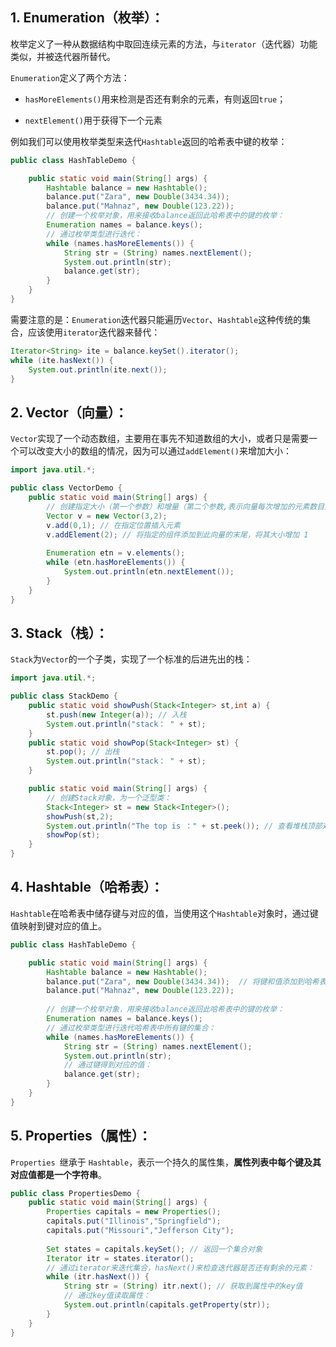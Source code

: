 ## 1. Enumeration（枚举）：

枚举定义了一种从数据结构中取回连续元素的方法，与`iterator`（迭代器）功能类似，并被迭代器所替代。

`Enumeration`定义了两个方法：

- `hasMoreElements()`用来检测是否还有剩余的元素，有则返回`true`；

- `nextElement()`用于获得下一个元素

例如我们可以使用枚举类型来迭代`Hashtable`返回的哈希表中键的枚举：

```java
public class HashTableDemo {

    public static void main(String[] args) {
        Hashtable balance = new Hashtable();
        balance.put("Zara", new Double(3434.34));
        balance.put("Mahnaz", new Double(123.22));
		// 创建一个枚举对象，用来接收balance返回此哈希表中的键的枚举：
        Enumeration names = balance.keys();
        // 通过枚举类型进行迭代：
        while (names.hasMoreElements()) {
            String str = (String) names.nextElement();
            System.out.println(str);
            balance.get(str);
        }
    }
}
```

需要注意的是：`Enumeration`迭代器只能遍历`Vector`、`Hashtable`这种传统的集合，应该使用`iterator`迭代器来替代：

```java
Iterator<String> ite = balance.keySet().iterator();
while (ite.hasNext()) {
    System.out.println(ite.next());
}
```

## 2. Vector（向量）：

`Vector`实现了一个动态数组，主要用在事先不知道数组的大小，或者只是需要一个可以改变大小的数组的情况，因为可以通过`addElement()`来增加大小：

```java
import java.util.*;

public class VectorDemo {
    public static void main(String[] args) {
        // 创建指定大小（第一个参数）和增量（第二个参数,表示向量每次增加的元素数目）的向量：
        Vector v = new Vector(3,2);
        v.add(0,1); // 在指定位置插入元素
        v.addElement(2); // 将指定的组件添加到此向量的末尾，将其大小增加 1
        
        Enumeration etn = v.elements();
        while (etn.hasMoreElements()) {
            System.out.println(etn.nextElement());
        }
    }
}
```

## 3. Stack（栈）：

`Stack`为`Vector`的一个子类，实现了一个标准的后进先出的栈：

```java
import java.util.*;

public class StackDemo {
    public static void showPush(Stack<Integer> st,int a) {
        st.push(new Integer(a)); // 入栈
        System.out.println("stack： " + st);
    }
    public static void showPop(Stack<Integer> st) {
        st.pop(); // 出栈
        System.out.println("stack： " + st);
    }

    public static void main(String[] args) {
    	// 创建Stack对象，为一个泛型类：
        Stack<Integer> st = new Stack<Integer>();
        showPush(st,2);
        System.out.println("The top is ：" + st.peek()); // 查看堆栈顶部对象
        showPop(st);
    }
}
```

## 4. Hashtable（哈希表）：

`Hashtable`在哈希表中储存键与对应的值，当使用这个`Hashtable`对象时，通过键值映射到键对应的值上。

```java
public class HashTableDemo {

    public static void main(String[] args) {
        Hashtable balance = new Hashtable();
        balance.put("Zara", new Double(3434.34));  // 将键和值添加到哈希表
        balance.put("Mahnaz", new Double(123.22));
        
		// 创建一个枚举对象，用来接收balance返回此哈希表中的键的枚举：
        Enumeration names = balance.keys();
        // 通过枚举类型进行迭代哈希表中所有键的集合：
        while (names.hasMoreElements()) {
            String str = (String) names.nextElement();
            System.out.println(str);
            // 通过键得到对应的值：
            balance.get(str);
        }
    }
}
```


## 5. Properties（属性）：

`Properties `继承于 `Hashtable`，表示一个持久的属性集，**属性列表中每个键及其对应值都是一个字符串**。

```java
public class PropertiesDemo {
    public static void main(String[] args) {
        Properties capitals = new Properties();
        capitals.put("Illinois","Springfield");
        capitals.put("Missouri","Jefferson City");
        
        Set states = capitals.keySet(); // 返回一个集合对象
        Iterator itr = states.iterator();
        // 通过iterator来迭代集合，hasNext()来检查迭代器是否还有剩余的元素：
        while (itr.hasNext()) {
            String str = (String) itr.next(); // 获取到属性中的key值
            // 通过key值读取属性：
            System.out.println(capitals.getProperty(str));
        }
    }
}
```